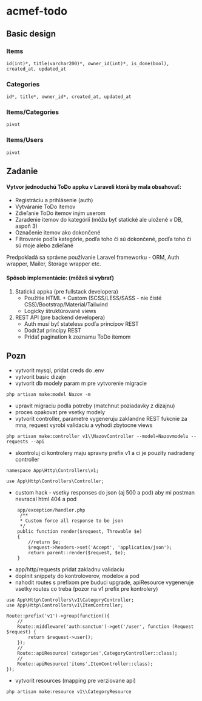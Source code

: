 # acmef-todo

## Basic design

### Items
	id(int)*, title(varchar200)*, owner_id(int)*, is_done(bool), created_at, updated_at

### Categories
	id*, title*, owner_id*, created_at, updated_at

### Items/Categories
	pivot

### Items/Users
	pivot



## Zadanie
#### Vytvor jednoduchú ToDo appku v Laraveli ktorá by mala obsahovať:
- Registráciu a prihlásenie (auth)
- Vytváranie ToDo itemov
- Zdieľanie ToDo itemov iným userom
- Zaradenie itemov do kategórií (môžu byť statické ale uložené v DB, aspoň 3)
- Označenie itemov ako dokončené
- Filtrovanie podľa kategórie, podľa toho či sú dokončené, podľa toho či sú moje alebo zdieľané

Predpokladá sa správne používanie Laravel frameworku - ORM, Auth wrapper, Mailer, Storage wrapper etc.

#### Spôsob implementácie: (môžeš si vybrať)
1. Statická appka (pre fullstack developera)
    - Použitie HTML + Custom (SCSS/LESS/SASS - nie čisté CSS)/Bootstrap/Material/Tailwind
	- Logicky štruktúrované views
2. REST API (pre backend developera)
	- Auth musí byť stateless podľa princípov REST
	- Dodržať princípy REST
	- Pridať pagination k zoznamu ToDo itemom

## Pozn
- vytvorit mysql, pridat creds do .env
- vytvorit basic dizajn
- vytvorit db modely param m pre vytvorenie migracie
```
php artisan make:model Nazov -m
```
- upravit migraciu podla potreby (matchnut poziadavky z dizajnu)
- proces opakovat pre vsetky modely
- vytvorit controller, parametre vygeneruju zaklandne REST fukcnie za mna, request vyrobi validaciu a vyhodi zbytocne views
```
php artisan make:controller v1\\NazovController --model=Nazovmodelu --requests --api
```
- skontroluj ci kontrolery maju spravny prefix v1 a ci je pouzity nadradeny controller
```
namespace App\Http\Controllers\v1;

use App\Http\Controllers\Controller;
```
- custom hack - vsetky responses do json (aj 500 a pod) aby mi postman nevracal html 404 a pod
```
	app/exception/handler.php
	 /**
     * Custom force all response to be json
     */
    public function render($request, Throwable $e)
    {
        //return $e;
        $request->headers->set('Accept', 'application/json');
        return parent::render($request, $e);
    }
```
- app/http/requests pridat zakladnu validaciu
- doplnit snippety do kontroloverov, modelov a pod
- nahodit routes s prefixom pre buduci upgrade, apiResource vygeneruje vsetky routes co treba (pozor na v1 prefix pre kontrolery)
```
use App\Http\Controllers\v1\CategoryController;
use App\Http\Controllers\v1\ItemController;

Route::prefix('v1')->group(function(){
    //
    Route::middleware('auth:sanctum')->get('/user', function (Request $request) {
        return $request->user();
    });
    //
    Route::apiResource('categories',CategoryController::class);
    //
    Route::apiResource('items',ItemController::class);
});
```
- vytvorit resources (mapping pre verziovane api)
```
php artisan make:resource v1\\CategoryResource
```
